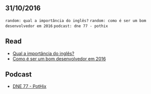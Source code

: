 31/10/2016
----------

`random: qual a importância do inglês?` `random: como é ser um bom desenvolvedor em 2016` `podcast: dne 77 - pothix`

## Read

- [Qual a importância do inglês?](https://medium.com/@femontanha/qual-a-import%C3%A2ncia-do-ingl%C3%AAs-ff70299d1a28#.bosd447az)
- [Como é ser um bom desenvolvedor em 2016](https://jaydson.com/como-e-ser-um-bom-desenvolvedor-em-2016/)

## Podcast

- [DNE 77 - PotHix](http://devnaestrada.com.br/2016/10/28/pothix.html)
